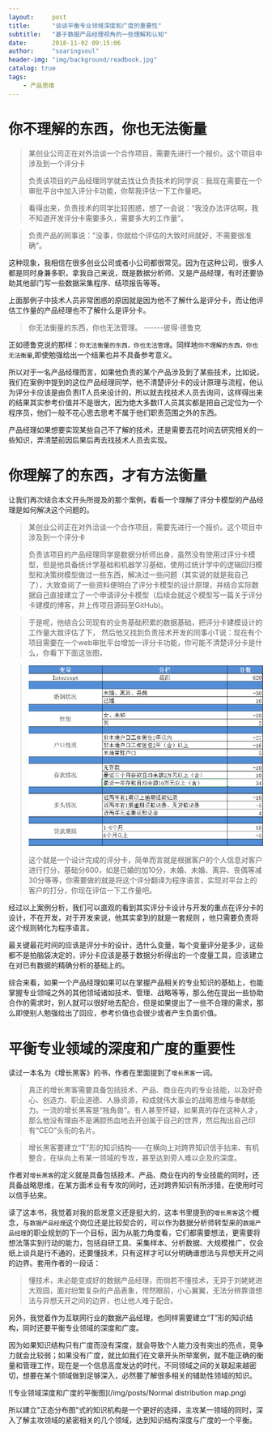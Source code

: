 ```yaml
---
layout:     post
title:      "谈谈平衡专业领域深度和广度的重要性"
subtitle:   "基于数据产品经理视角的一些理解和认知"
date:       2018-11-02 09:15:06
author:     "soaringsoul"
header-img: "img/background/readbook.jpg"
catalog: true
tags:
    - 产品思维
---
```



# 你不理解的东西，你也无法衡量

> 某创业公司正在对外洽谈一个合作项目，需要先进行一个报价。这个项目中涉及到一个评分卡
> 
> 负责该项目的产品经理同学就去找让负责技术的同学说：我现在需要在一个审批平台中加入评分卡功能，你帮我评估一下工作量吧。

> 看得出来，负责技术的同学比较困惑，想了一会说：“我没办法评估啊，我不知道开发评分卡需要多久，需要多大的工作量"。

> 负责产品的同事说："没事，你就给个评估的大致时间就好，不需要很准确"。


这种现象，我相信在很多创业公司或者小公司都很常见。因为在这种公司，很多人都是同时身兼多职，拿我自己来说，既是数据分析师、又是产品经理，有时还要协助其他部门写一些数据采集程序、结项报告等等。

上面那例子中技术人员非常困惑的原因就是因为他不了解什么是评分卡，而让他评估工作量的产品经理也不了解什么是评分卡。

> 你无法衡量的东西，你也无法管理。
> ------彼得·德鲁克

正如德鲁克说的那样：`你无法衡量的东西，你也无法管理`。同样地`你不理解的东西，你也无法衡量`,即使勉强给出一个结果也并不具备参考意义。



所以对于一名产品经理而言，如果他负责的某个产品涉及到了某些技术，比如说，我们在案例中提到的这位产品经理同学，他不清楚评分卡的设计原理与流程，他认为评分卡应该是由负责IT人员来设计的，所以就去找技术人员去询问，这样得出来的结果其实参考价值并不是很大，因为绝大多数IT人员其实都是把自己定位为一个程序员，他们一般不花心思去思考不属于他们职责范围之外的东西。

产品经理如果想要实现某些自己不了解的技术，还是需要去花时间去研究相关的一些知识，弄清楚前因后果后再去找技术人员去实现。




# 你理解了的东西，才有方法衡量


让我们再次结合本文开头所提及的那个案例，看看一个理解了评分卡模型的产品经理是如何解决这个问题的。


> 某创业公司正在对外洽谈一个合作项目，需要先进行一个报价。这个项目中涉及到一个评分卡
> 
> 负责该项目的产品经理同学是数据分析师出身，虽然没有使用过评分卡模型，但是他具备统计学基础和机器学习基础，使用过统计学中的逻辑回归模型和决策树模型做过一些东西，解决过一些问题（其实说的就是我自己了），大致查阅了一些资料便明白了评分卡模型的设计原理，并结合实际数据自己直接建立了一个申请评分卡模型（后续会就这个模型写一篇关于评分卡建模的博客，并上传项目源码至GitHub)。

> 于是呢，他结合公司现有的业务基础积累的数据基础，把评分卡建模设计的工作量大致评估了下， 然后他又找到负责技术开发的同事小T说：现在有个项目需要在一个web审批平台增加一评分卡功能，你可能不清楚评分卡是什么，你看下下面这张图，

> ![scorecard_examples](/img/posts/scorecard_examples.jpg)
> 
> 这个就是一个设计完成的评分卡，简单而言就是根据客户的个人信息对客户进行打分，基础分600，如是已婚的加10分，未婚、未婚、离异、丧偶等减30分等等，你需要做的就是将这个评分翻译为程序语言，实现对平台上的客户的打分，你现在评估一下工作量吧。


经过以上案例分析，我们可以直观的看到其实评分卡设计与开发的重点在评分卡的设计，不在开发，对于开发来说，他其实拿到的就是一套规则 ，他只需要负责将这个规则转化为程序语言。

最关键最花时间的应该是评分卡的设计，选什么变量，每个变量评分是多少，这些都不是拍脑袋决定的，评分卡应该是基于数据分析得出的一个度量工具，应该建立在对已有数据的精确分析的基础上的。


综合来看，如果一个产品经理如果可以在掌握产品相关的专业知识的基础上，也能掌握专业领域之外的其他领域诸如技术、管理、战略等等，那么他在提出一些协助合作的需求时，别人就可以很好地去配合，但是如果提出了一些不合理的需求，那么即使别人勉强给出了回应，参考价值也会很少或者产生负面价值。


# 平衡专业领域的深度和广度的重要性

读过一本名为《增长黑客》的书，作者在里面提到了`增长黑客`一词。

> 真正的增长黑客需要具备包括技术、产品、商业在内的专业技能，以及好奇心、创造力、职业道德、人脉资源，和成就伟大事业的战略思维与奉献能力。一流的增长黑客是“独角兽”。有人甚至怀疑，如果真的存在这种人才，那么他没有理由不是满腔热血地去开创属于自己的世界，然后掏出自己印有“CEO”头衔的名片。


> 增长黑客要建立“T”形的知识结构——在横向上对跨界知识信手拈来、有机整合，在纵向上有某一领域的专攻，甚至达到旁人难以企及的深度。

作者对`增长黑客`的定义就是具备包括技术、产品、商业在内的专业技能的同时，还具备战略思维，在某方面术业有专攻的同时，还对跨界知识有所涉猎，在使用时可以信手拈来。

读了这本书，我觉着对我的启发意义还是挺大的，这本书里提到的`增长黑客`这个概念，与`数据产品经理`这个岗位还是比较契合的，可以作为数据分析师转型来的`数据产品经理`的职业规划的下一个目标，因为从能力角度看，它们都需要想法，更需要将想法落实到行动的能力，包括自研工具、采集样本、分析数据、大规模推广，仅会纸上谈兵是行不通的，还要懂技术，只有这样才可以分明确谱想法与异想天开之间的边界。套用作者的一段话：

> 懂技术，未必能变成好的数据产品经理，而倘若不懂技术，无异于刘姥姥进大观园，面对纷繁复杂的产品表象，愕然眼前，小心翼翼，无法分辨靠谱想法与异想天开之间的边界，也让他人难于配合。



另外，我觉着作为互联网行业的数据产品经理，也同样需要建立“T”形的知识结构，同时还要平衡专业领域的深度和广度。

因为如果知识结构只有广度而没有深度，就会导致个人能力没有突出的亮点，竞争力就会比较弱；如果没有广度，就比如我们在文章开头所举案例，就不能正确的衡量和管理工作，现在是一个信息高度发达的时代，不同领域之间的关联起来越密切，想要在某个领域做到足够深入，必然要了解很多相关的辅助性领域的知识。

![专业领域深度和广度的平衡图](/img/posts/Normal distribution map.png)



所以建立"正态分布图"式的知识机构是一个更好的选择，主攻某一领域的同时，深入了解主攻领域的紧密相关的几个领域，达到知识结构深度与广度的一个平衡。
